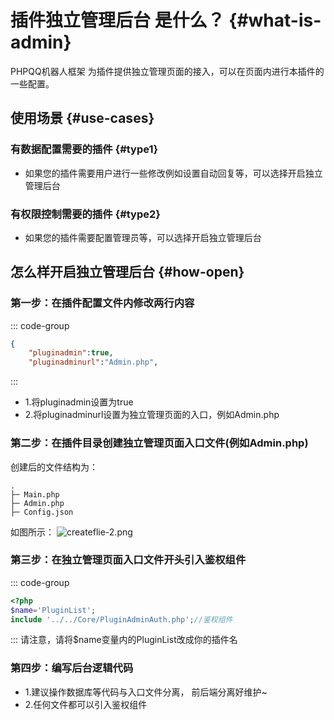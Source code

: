 # 插件独立管理后台 是什么？ {#what-is-admin}

PHPQQ机器人框架 为插件提供独立管理页面的接入，可以在页面内进行本插件的一些配置。

## 使用场景 {#use-cases}

### 有数据配置需要的插件 {#type1}

- 如果您的插件需要用户进行一些修改例如设置自动回复等，可以选择开启独立管理后台

### 有权限控制需要的插件 {#type2}

- 如果您的插件需要配置管理员等，可以选择开启独立管理后台

## 怎么样开启独立管理后台 {#how-open}

### 第一步：在插件配置文件内修改两行内容

::: code-group

```json [json]
{
    "pluginadmin":true,
    "pluginadminurl":"Admin.php",
```

:::

- 1.将pluginadmin设置为true
- 2.将pluginadminurl设置为独立管理页面的入口，例如Admin.php

### 第二步：在插件目录创建独立管理页面入口文件(例如Admin.php)

创建后的文件结构为：

```
.
├─ Main.php
├─ Admin.php
├─ Config.json
```
如图所示：
![createflie-2.png](/api/createflie-2.png)

### 第三步：在独立管理页面入口文件开头引入鉴权组件

::: code-group

```php [Admin.php]
<?php
$name='PluginList';
include '../../Core/PluginAdminAuth.php';//鉴权组件
```

:::
请注意，请将$name变量内的PluginList改成你的插件名

### 第四步：编写后台逻辑代码

- 1.建议操作数据库等代码与入口文件分离， 前后端分离好维护~
- 2.任何文件都可以引入鉴权组件